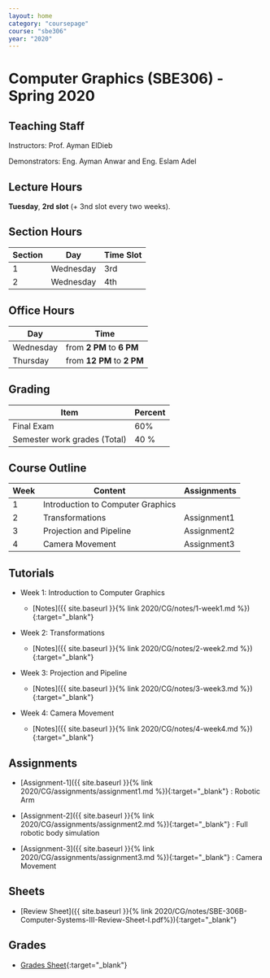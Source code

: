 ```yaml
---
layout: home
category: "coursepage"
course: "sbe306"
year: "2020"
---
```


# Computer  Graphics \(SBE306\) - Spring 2020

## Teaching Staff

Instructors: Prof. Ayman ElDieb

Demonstrators:  Eng. Ayman Anwar and Eng. Eslam Adel  

## Lecture Hours

**Tuesday**, **2rd slot** (+ 3nd slot every two weeks).

## Section Hours

| Section | Day | Time Slot |
|---------|-----|-----------|
|   1     | Wednesday | 3rd |
|   2     | Wednesday | 4th |

## Office Hours

| Day | Time |
|-----|-----------|
| Wednesday | from **2 PM** to **6 PM** |
| Thursday | from **12 PM** to **2 PM** |

## Grading

| Item | Percent  |
|-----|-----------|
| Final Exam | 60%  |
| Semester work grades (Total) | 40 % |


## Course Outline

| Week | Content |  Assignments
|------|-----------------|-----|
|   1  | Introduction to Computer Graphics| |
|   2  | Transformations | Assignment1 |
|   3  | Projection and Pipeline | Assignment2 |
|   4  | Camera Movement | Assignment3 |

## Tutorials

* Week 1: Introduction to Computer Graphics
    * [Notes]({{ site.baseurl }}{% link 2020/CG/notes/1-week1.md %}){:target="_blank"}

* Week 2: Transformations
    * [Notes]({{ site.baseurl }}{% link 2020/CG/notes/2-week2.md %}){:target="_blank"}

* Week 3: Projection and Pipeline
    * [Notes]({{ site.baseurl }}{% link 2020/CG/notes/3-week3.md %}){:target="_blank"}

* Week 4: Camera Movement
    * [Notes]({{ site.baseurl }}{% link 2020/CG/notes/4-week4.md %}){:target="_blank"}


## Assignments

* [Assignment-1]({{ site.baseurl }}{% link 2020/CG/assignments/assignment1.md %}){:target="_blank"} : Robotic Arm 

* [Assignment-2]({{ site.baseurl }}{% link 2020/CG/assignments/assignment2.md %}){:target="_blank"} : Full robotic body simulation 

* [Assignment-3]({{ site.baseurl }}{% link 2020/CG/assignments/assignment3.md %}){:target="_blank"} : Camera Movement 


## Sheets 

* [Review Sheet]({{ site.baseurl }}{% link 2020/CG/notes/SBE-306B-Computer-Systems-III-Review-Sheet-I.pdf%}){:target="_blank"} 

## Grades 

* [Grades Sheet](https://drive.google.com/open?id=1LJPncajfIK4TeUUgIPseyF-PmXufK8Bo2vE9sj4ilZo){:target="_blank"}
  


